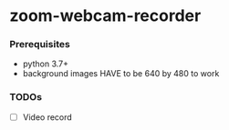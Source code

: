 zoom-webcam-recorder
====================
### Prerequisites
- python 3.7+
- background images HAVE to be 640 by 480 to work

### TODOs
- [ ] Video record
